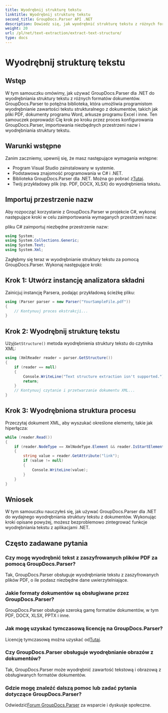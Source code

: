 ```yaml
---
title: Wyodrębnij strukturę tekstu
linktitle: Wyodrębnij strukturę tekstu
second_title: GroupDocs.Parser API .NET
description: Dowiedz się, jak wyodrębnić strukturę tekstu z różnych formatów dokumentów za pomocą GroupDocs.Parser dla .NET. Samouczek krok po kroku z przykładami kodu.
weight: 20
url: /pl/net/text-extraction/extract-text-structure/
type: docs
---
```

# Wyodrębnij strukturę tekstu

## Wstęp
W tym samouczku omówimy, jak używać GroupDocs.Parser dla .NET do wyodrębniania struktury tekstu z różnych formatów dokumentów. GroupDocs.Parser to potężna biblioteka, która umożliwia programistom wyodrębnianie zawartości tekstu strukturalnego z dokumentów, takich jak pliki PDF, dokumenty programu Word, arkusze programu Excel i inne. Ten samouczek poprowadzi Cię krok po kroku przez proces konfigurowania GroupDocs.Parser, importowania niezbędnych przestrzeni nazw i wyodrębniania struktury tekstu.
## Warunki wstępne
Zanim zaczniemy, upewnij się, że masz następujące wymagania wstępne:
- Program Visual Studio zainstalowany w systemie.
- Podstawowa znajomość programowania w C# i .NET.
-  Biblioteka GroupDocs.Parser dla .NET. Można go pobrać z[Tutaj](https://releases.groupdocs.com/parser/net/).
- Twój przykładowy plik (np. PDF, DOCX, XLSX) do wyodrębnienia tekstu.
## Importuj przestrzenie nazw
Aby rozpocząć korzystanie z GroupDocs.Parser w projekcie C#, wykonaj następujące kroki w celu zaimportowania wymaganych przestrzeni nazw:

pliku C# zaimportuj niezbędne przestrzenie nazw:
```csharp
using System;
using System.Collections.Generic;
using System.Text;
using System.Xml;
```
Zagłębmy się teraz w wyodrębnianie struktury tekstu za pomocą GroupDocs.Parser. Wykonaj następujące kroki:
## Krok 1: Utwórz instancję analizatora składni
Zainicjuj instancję Parsera, podając przykładową ścieżkę pliku:
```csharp
using (Parser parser = new Parser("YourSampleFile.pdf"))
{
    // Kontynuuj proces ekstrakcji...
}
```
## Krok 2: Wyodrębnij strukturę tekstu
 Użyj`GetStructure()` metoda wyodrębnienia struktury tekstu do czytnika XML:
```csharp
using (XmlReader reader = parser.GetStructure())
{
    if (reader == null)
    {
        Console.WriteLine("Text structure extraction isn't supported.");
        return;
    }
    // Kontynuuj czytanie i przetwarzanie dokumentu XML...
}
```
## Krok 3: Wyodrębniona struktura procesu
Przeczytaj dokument XML, aby wyszukać określone elementy, takie jak hiperłącza:
```csharp
while (reader.Read())
{
    if (reader.NodeType == XmlNodeType.Element && reader.IsStartElement() && reader.Name.ToLowerInvariant() == "hyperlink")
    {
        string value = reader.GetAttribute("link");
        if (value != null)
        {
            Console.WriteLine(value);
        }
    }
}
```
## Wniosek
W tym samouczku nauczyłeś się, jak używać GroupDocs.Parser dla .NET do wydajnego wyodrębniania struktury tekstu z dokumentów. Wykonując kroki opisane powyżej, możesz bezproblemowo zintegrować funkcje wyodrębniania tekstu z aplikacjami .NET.

## Często zadawane pytania
### Czy mogę wyodrębnić tekst z zaszyfrowanych plików PDF za pomocą GroupDocs.Parser?
Tak, GroupDocs.Parser obsługuje wyodrębnianie tekstu z zaszyfrowanych plików PDF, o ile podasz niezbędne dane uwierzytelniające.
### Jakie formaty dokumentów są obsługiwane przez GroupDocs.Parser?
GroupDocs.Parser obsługuje szeroką gamę formatów dokumentów, w tym PDF, DOCX, XLSX, PPTX i inne.
### Jak mogę uzyskać tymczasową licencję na GroupDocs.Parser?
 Licencję tymczasową można uzyskać od[Tutaj](https://purchase.groupdocs.com/temporary-license/).
### Czy GroupDocs.Parser obsługuje wyodrębnianie obrazów z dokumentów?
Tak, GroupDocs.Parser może wyodrębnić zawartość tekstową i obrazową z obsługiwanych formatów dokumentów.
### Gdzie mogę znaleźć dalszą pomoc lub zadać pytania dotyczące GroupDocs.Parser?
 Odwiedzić[Forum GroupDocs.Parser](https://forum.groupdocs.com/c/parser/17) za wsparcie i dyskusje społeczne.